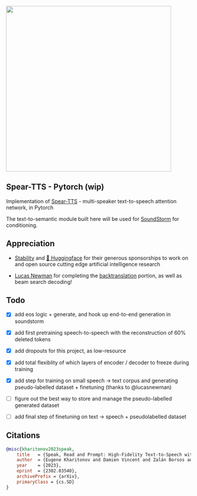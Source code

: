 <img src="./spear-tts.png" width="450px"></img>

## Spear-TTS - Pytorch (wip)

Implementation of <a href="https://arxiv.org/abs/2302.03540">Spear-TTS</a> - multi-speaker text-to-speech attention network, in Pytorch

The text-to-semantic module built here will be used for <a href="https://github.com/lucidrains/soundstorm-pytorch">SoundStorm</a> for conditioning.

## Appreciation

- <a href="https://stability.ai/">Stability</a> and <a href="https://huggingface.co/">🤗 Huggingface</a> for their generous sponsorships to work on and open source cutting edge artificial intelligence research

- <a href="https://github.com/lucasnewman">Lucas Newman</a> for completing the <a href="https://github.com/lucidrains/spear-tts-pytorch/pull/4">backtranslation</a> portion, as well as beam search decoding!

## Todo

- [x] add eos logic + generate, and hook up end-to-end generation in soundstorm
- [x] add first pretraining speech-to-speech with the reconstruction of 60% deleted tokens
- [x] add dropouts for this project, as low-resource
- [x] add total flexiblity of which layers of encoder / decoder to freeze during training
- [x] add step for training on small speech -> text corpus and generating pseudo-labelled dataset + finetuning (thanks to @lucasnewman)

- [ ] figure out the best way to store and manage the pseudo-labelled generated dataset
- [ ] add final step of finetuning on text -> speech + pseudolabelled dataset

## Citations

```bibtex
@misc{kharitonov2023speak,
    title   = {Speak, Read and Prompt: High-Fidelity Text-to-Speech with Minimal Supervision}, 
    author  = {Eugene Kharitonov and Damien Vincent and Zalán Borsos and Raphaël Marinier and Sertan Girgin and Olivier Pietquin and Matt Sharifi and Marco Tagliasacchi and Neil Zeghidour},
    year    = {2023},
    eprint  = {2302.03540},
    archivePrefix = {arXiv},
    primaryClass = {cs.SD}
}
```
